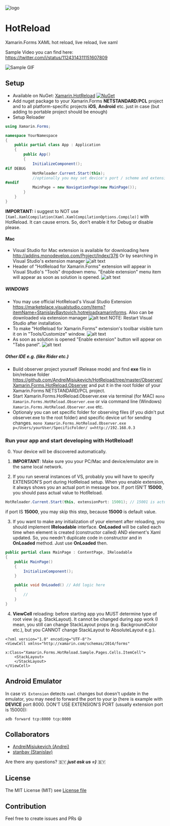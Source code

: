 ![logo](https://github.com/AndreiMisiukevich/HotReload/blob/master/logo/hotreload-logodesign-colored.png)

# HotReload
Xamarin.Forms XAML hot reload, live reload, live xaml

Sample Video you can find here: https://twitter.com/i/status/1124314311151607809

![Sample GIF](https://github.com/AndreiMisiukevich/HotReload/blob/master/files/gf1.gif?raw=true)


## Setup
* Available on NuGet: [Xamarin.HotReload](http://www.nuget.org/packages/Xamarin.HotReload) [![NuGet](https://img.shields.io/nuget/v/Xamarin.HotReload.svg?label=NuGet)](https://www.nuget.org/packages/Xamarin.HotReload)
* Add nuget package to your Xamarin.Forms **NETSTANDARD**/**PCL** project and to all platform-specific projects **iOS**, **Android** etc. just in case (but adding to portable project should be enough)
* Setup Reloader
```csharp
using Xamarin.Forms;

namespace YourNamespace
{
    public partial class App : Application
    {
        public App()
        {
            InitializeComponent();
#if DEBUG
            HotReloader.Current.Start(this); 
            //optionally you may set device's port / scheme and extension's port for auto discovery
#endif
            MainPage = new NavigationPage(new MainPage());
        }
    }
}
```
**IMPORTANT:** i suggest to NOT use ```[Xaml.XamlCompilation(Xaml.XamlCompilationOptions.Compile)]``` with HotReload. It can cause errors. So, don't enable it for Debug or disable please.

#### Mac

 * Visual Studio for Mac extension is available for downloading here http://addins.monodevelop.com/Project/Index/376 
Or by searching in Visual Studio's extension manager
![alt text](https://github.com/AndreiMisiukevich/HotReload/blob/master/files/mac_extension_manager.png)
 * Header of "HotReload for Xamarin.Forms" extension will appear in Visual Studio's "Tools" dropdown menu.
 "Enable extension" menu item will appear as soon as solution is opened.
 ![alt text](https://github.com/AndreiMisiukevich/HotReload/blob/master/files/mac_extension_menu.png)

##### WINDOWS 

* You may use official HotReload's Visual Studio Extension https://marketplace.visualstudio.com/items?itemName=StanislavBavtovich.hotreloadxamarinforms. Also can be downloaded via extension manager 
 ![alt text](https://github.com/AndreiMisiukevich/HotReload/blob/master/files/win_extension_manager.png)
 NOTE: Restart Visual Studio after installation.
* To make "HotReload for Xamarin.Forms" extension's toolbar visible turn it on in "Tools/Customize" window.
 ![alt text](https://github.com/AndreiMisiukevich/HotReload/blob/master/files/win_extension_enable.png)
 * As soon as solution is opened "Enable extension" button will appear on "Tabs panel".
 ![alt text](https://github.com/AndreiMisiukevich/HotReload/blob/master/files/win_extension_tab.png)
 
##### Other IDE e.g. (like Rider etc.)

* Build observer project yourself (Release mode) and find **exe** file in bin/release folder https://github.com/AndreiMisiukevich/HotReload/tree/master/Observer/Xamarin.Forms.HotReload.Observer and put it in the root folder of your Xamarin.Forms NETSTANDARD/PCL project.
* Start Xamarin.Forms.HotReload.Observer.exe via terminal (for MAC) ```mono Xamarin.Forms.HotReload.Observer.exe``` or via command line (Windows) ```Xamarin.Forms.HotReload.Observer.exe``` etc.
* Optionaly you can set specific folder for observing files (if you didn't put observer.exe to the root folder) and specific device url for sending changes.
```mono Xamarin.Forms.HotReload.Observer.exe p=/Users/yourUser/SpecificFolder/ u=http://192.168.0.3```

### Run your app and start developing with **HotReload**!

0) Your device will be discovered automatically.

1) **IMPORTANT**: 
Make sure you your PC/Mac and device/emulator are in the same local network.

2) If you run several instances of VS, probably you will have to specify EXTENSION'S port during HotReload setup. When you enable extension, it always shows you an actual port in message box. If port ISN'T **15000**, you should pass actual value to HotReload.

```csharp
HotReloader.Current.Start(this, extensionPort: 15001); // 15001 is actual extenstion port value (from message box).
```

if port IS **15000**, you may skip this step, because **15000** is default value.

3) If you want to make any initialization of your element after reloading, you should implement **IReloadable** interface. **OnLoaded** will be called each time when element is created (constructor called) AND element's Xaml updated. So, you needn't duplicate code in constructor and in **OnLoaded** method. Just use **OnLoaded** then.

```csharp
public partial class MainPage : ContentPage, IReloadable
{
    public MainPage()
    {
        InitializeComponent();
    }

    public void OnLoaded() // Add logic here
    {
        //
    }
}
```

4) **ViewCell** reloading: before starting app you MUST determine type of root view (e.g. StackLayout). It cannot be changed during app work (I mean, you still can change StackLayout props (e.g. BackgroundColor etc.), but you CANNOT change StackLayout to AbsoluteLayout e.g.). 

```xaml
<?xml version="1.0" encoding="UTF-8"?>
<ViewCell xmlns="http://xamarin.com/schemas/2014/forms" 
          x:Class="Xamarin.Forms.HotReload.Sample.Pages.Cells.ItemCell">
    <StackLayout>
    </StackLayout>
</ViewCell>
```

## Android Emulator
In case `VS Extension` detects `xaml` changes but doesn't update in the emulator, you may need to forward the port to your ip (here is example with **DEVICE** port 8000. DON'T USE EXTENSION'S PORT (usually extension port is 15000)):
```
adb forward tcp:8000 tcp:8000
```

## Collaborators
- [AndreiMisiukevich (Andrei)](https://github.com/AndreiMisiukevich)
- [stanbav (Stanislav)](https://github.com/stanbav)

Are there any questions? 🇧🇾 ***just ask us =)*** 🇧🇾

## License
The MIT License (MIT) see [License file](LICENSE)

## Contribution
Feel free to create issues and PRs 😃
